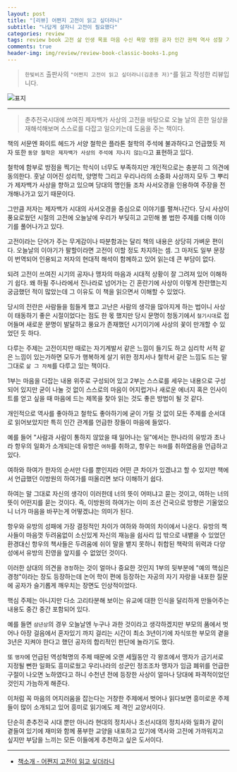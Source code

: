 ```yaml
---  
layout: post  
title: "[리뷰] 어쩐지 고전이 읽고 싶더라니"  
subtitle: "나답게 살자니 고전이 필요했다"  
categories: review  
tags: review book 고전 삶 인생 목표 마음 수신 욕망 영원 공자 인간 권력 역사 성찰 기록 의 성공    
comments: true  
header-img: img/review/review-book-classic-books-1.png
---  
```

  
> `한빛비즈` 출판사의 `"어쩐지 고전이 읽고 싶더라니(김훈종 저)"`를 읽고 작성한 리뷰입니다.  

![표지](https://telegeam.github.io/assets/img/review/review-book-classic-books-1.png)  

---

> 춘추전국시대에 쓰여진 제자백가 사상의 고전을 바탕으로 오늘 날의 흔한 일상을 재해석해보며 스스로를 다잡고 일으키는데 도움을 주는 책이다.

책의 서문엔 화이트 헤드가 서양 철학은 플라톤 철학의 주석에 불과하다고 언급했듯 저자 또한 `동양 철학은 제자백가 사상의 주석에 지나지 않는다`고 표현하고 있다. 

철학에 함부로 방점을 찍기는 학식이 너무도 부족하지만 개인적으로는 충분히 그 의견에 동의한다. 훗날 이어진 성리학, 양명학 그리고 우리나라의 소중화 사상까지 모두 그 뿌리가 제자백가 사상을 향하고 있으며 당대의 명인들 조차 사서오경을 인용하여 주장을 전개해나가고 있기 때문이다. 

그만큼 저자는 제자백가 시대의 사서오경을 중심으로 이야기를 펼쳐나간다. 당시 사상이 풍요로웠던 시절의 고전에 오늘날에 우리가 부딪히고 고민해 볼 법한 주제를 더해 이야기를 풀어나가고 있다. 

고전이라는 단어가 주는 무게감이나 따분함과는 달리 책의 내용은 상당히 가벼운 편이다. 오늘날의 이야기가 팔할이라면 고전이 이할 정도 차지하는 셈. 그 마저도 일부 문장이 번역되어 인용되고 저자의 현대적 해석이 함께하고 있어 읽는데 큰 부담이 없다. 

되려 고전이 쓰여진 시기의 공자나 맹자의 마음과 시대적 상황이 잘 그려져 있어 이해하기 쉽다. 왜 하필 주나라에서 진나라로 넘어가는 긴 혼란기에 사상이 이렇게 찬란했는지 궁금했던 적이 많았는데 그 이유도 이 책을 읽으면서 이해할 수 있었다. 

당시의 전란은 사람들을 힘들게 했고 고난은 사람의 생각을 많아지게 하는 법이니 사상이 태동하기 좋은 시절이었다는 점도 한 몫 했지만 당시 문명이 청동기에서 `철기시대`로 접어들며 새로운 문명이 발달하고 풍요가 존재했던 시기이기에 사상의 꽃이 만개할 수 있었던 듯 하다.

다루는 주제는 고전이지만 때로는 자기계발서 같은 느낌이 들기도 하고 심리학 서적 같은 느낌이 있는가하면 모두가 행복하게 살기 위한 정치서나 철학서 같은 느낌도 드는 말 그대로 `삶 그 자체`를 다루고 있는 책이다. 

1부는 마음을 다잡는 내용 위주로 구성되어 있고 2부는 스스로를 세우는 내용으로 구성되어 있지만 굳이 나눌 것 없이 스스로의 마음이 어지럽거나 새로운 에너지 혹은 인사이트를 얻고 싶을 때 마음에 드는 제목을 찾아 읽는 것도 좋은 방법이 될 것 같다.

개인적으로 역사를 좋아하고 철학도 좋아하기에 굳이 가릴 것 없이 모든 주제를 순서대로 읽어보았지만 특히 인간 관계를 언급한 장들이 마음에 들었다.

예를 들어 "사람과 사람이 통하지 않았을 때 일어나는 일"에서는 한나라의 유방과 초나라 항우의 일화가 소개되는데 유방은 `여하`를 취하고, 항우는 `하여`를 취하였음을 언급하고 있다. 

여하와 하여가 한자의 순서만 다를 뿐인지라 어떤 큰 차이가 있겠냐고 할 수 있지만 책에서 언급했던 이방원의 하여가를 떠올리면 보다 이해하기 쉽다. 

하여는 말 그대로 자신의 생각이 이러한데 너의 뜻이 어떠냐고 묻는 것이고, 여하는 너의 뜻이 어떤지를 묻는 것이다. 즉, 이방원의 하여가는 이미 조선 건국으로 방향은 기울었으니 너가 마음을 바꾸는게 어떻겠냐는 의미가 된다. 

항우와 유방의 성패에 가장 결정적인 차이가 여하와 하여의 차이에서 나온다. 유방의 책사들이 마음껏 두려움없이 소신있게 자신의 재능을 쉽사리 입 밖으로 내뱉을 수 있었던 환경대신 항우의 책사들은 두려움에 쉬이 말을 뱉지 못하니 취합된 책략의 위력과 다양성에서 유방의 진영을 앞지를 수 없었던 것이다.

이러한 상대의 의견을 `경청`하는 것이 얼마나 중요한 것인지 1부의 뒷부분에 "예의 핵심은 경청"이라는 장도 등장하는데 논어 학이 편에 등장하는 자공의 자기 자랑을 내포한 질문에 공자가 슬기롭게 깨우치는 장면도 인상적이었다. 

핵심 주제는 아니지만 다소 고리타분해 보이는 유교에 대한 인식을 달리하게 만들어주는 내용도 중간 중간 포함되어 있다. 

예를 들면 `삼년상`의 경우 오늘날엔 누구나 과한 것이라고 생각하겠지만 부모의 품에서 벗어나 아장 걸음에서 혼자있기 까지 걸리는 시간이 최소 3년이기에 자식또한 부모의 곁을 3년은 지켜야 한다고 했던 공자의 합리적인 판단에 놀라기도 했다.

또 `맹자`에 언급된 역성혁명의 주제 때문에 오랜 세월동안 각 왕조에서 맹자가 금기서로 지정될 뻔한 일화도 흥미로웠고 우리나라의 성군인 정조조차 맹자가 임금 폐위를 언급한 구절이 나오면 노하였다고 하니 수천년 전에 등장한 사상이 얼마나 당대에 파격적이었던 것인지 가늠하게 해준다.

이처럼 꼭 마음의 어지러움을 잡는다는 거창한 주제에서 벗어나 읽다보면 흥미로운 주제들이 많이 소개되고 있어 흥미로 읽기에도 제 격인 교양서이다. 

단순히 춘추전국 시대 뿐만 아니라 현대의 정치사나 조선시대의 정치사와 일화가 같이 곁들여 있기에 재미와 함께 풍부한 교양을 내포하고 있기에 역사와 고전에 가까워지고 싶지만 부담을 느끼는 모든 이들에게 추천하고 싶은 도서이다. 

---

* [책소개 - 어쩐지 고전이 읽고 싶더라니](http://www.yes24.com/Product/Goods/78599432)


